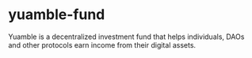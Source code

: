 # yuamble-fund
Yuamble is a decentralized investment fund that helps individuals, DAOs and other protocols earn income from their digital assets.
